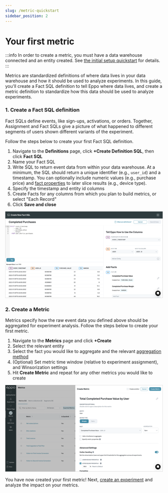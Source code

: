 ```yaml
---
slug: /metric-quickstart
sidebar_position: 2
---
```


# Your first metric

:::info
In order to create a metric, you must have a data warehouse connected and an entity created. See [the initial setup quickstart](/setup-quickstart) for details.
:::

Metrics are standardized definitions of where data lives in your data warehouse and how it should be used to analyze experiments. In this guide, you'll create a Fact SQL definition to tell Eppo where data lives, and create a metric definition to standardize how this data should be used to analyze experiments.

### 1. Create a Fact SQL definition

Fact SQLs define events, like sign-ups, activations, or orders. Together, Assignment and Fact SQLs give a picture of what happened to different segments of users shown different variants of the experiment.

Follow the steps below to create your first Fact SQL definition.

1. Navigate to the **Definitions** page, click **+Create Definition SQL**, then click **Fact SQL**
2. Name your Fact SQL
3. Write SQL to return event data from within your data warehouse. At a minimum, the SQL should return a unique identifier (e.g., `user_id`) and a timestamp. You can optionally include numeric values (e.g., purchase price) and [fact properties](/data-management/properties#metric-properties) to later slice results (e.g., device type).
4. Specify the timestamp and entity id columns
5. Create Facts for any columns from which you plan to build metrics, or select "Each Record"
6. Click **Save and close**

![Create Assignment SQL](/../static/img/metrics/quick-start-2.png)

### 2. Create a Metric

Metrics specify how the raw event data you defined above should be aggregated for experiment analysis. Follow the steps below to create your first metric.

1. Navigate to the **Metrics** page and click **+Create**
2. Select the relevant entity
3. Select the fact you would like to aggregate and the relevant [aggregation method](/data-management/metrics/simple-metric#metric-aggregation-types)
4. (Optional) Set metric time window (relative to experiment assignment), and Winsorization settings
5. Hit **Create Metric** and repeat for any other metrics you would like to create

![Create Assignment SQL](../../static/img/metrics/quick-start-4.png)

You have now created your first metric! Next, [create an experiment](/experiment-quickstart/) and analyze the impact on your metrics.
